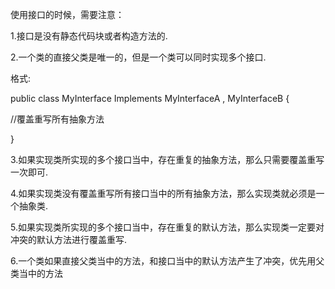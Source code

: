 使用接口的时候，需要注意：

1.接口是没有静态代码块或者构造方法的.

2.一个类的直接父类是唯一的，但是一个类可以同时实现多个接口.

格式:

public   class  MyInterface    Implements    MyInterfaceA    ,    MyInterfaceB {

//覆盖重写所有抽象方法

}

3.如果实现类所实现的多个接口当中，存在重复的抽象方法，那么只需要覆盖重写一次即可.

4.如果实现类没有覆盖重写所有接口当中的所有抽象方法，那么实现类就必须是一个抽象类.

5.如果实现类所实现的多个接口当中，存在重复的默认方法，那么实现类一定要对冲突的默认方法进行覆盖重写.

6.一个类如果直接父类当中的方法，和接口当中的默认方法产生了冲突，优先用父类当中的方法



